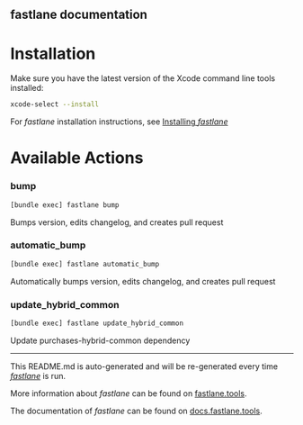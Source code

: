 fastlane documentation
----

# Installation

Make sure you have the latest version of the Xcode command line tools installed:

```sh
xcode-select --install
```

For _fastlane_ installation instructions, see [Installing
_fastlane_](https://docs.fastlane.tools/#installing-fastlane)

# Available Actions

### bump

```sh
[bundle exec] fastlane bump
```

Bumps version, edits changelog, and creates pull request

### automatic_bump

```sh
[bundle exec] fastlane automatic_bump
```

Automatically bumps version, edits changelog, and creates pull request

### update_hybrid_common

```sh
[bundle exec] fastlane update_hybrid_common
```

Update purchases-hybrid-common dependency

----

This README.md is auto-generated and will be re-generated every time [
_fastlane_](https://fastlane.tools) is run.

More information about _fastlane_ can be found on [fastlane.tools](https://fastlane.tools).

The documentation of _fastlane_ can be found on [docs.fastlane.tools](https://docs.fastlane.tools).
